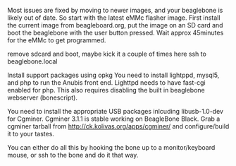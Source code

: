 Most issues are fixed by moving to newer images, and your beaglebone is likely out of date. So start with the latest eMMc flasher image.
First install the current image from beagleboard.org, put the image on an SD card and boot the beaglebone 
with the user button pressed.  Wait approx 45minutes for the eMMc to get programmed.

remove sdcard and boot, maybe kick it a couple of times here
ssh to beaglebone.local

Install support packages using opkg
You need to install lightppd, mysql5, and php to run the Anubis front end.  Lighttpd needs to have fast-cgi enabled for php.
This also requires disabling the built in beaglebone webserver (bonescript).

You need to install the appropriate USB packages inlcuding libusb-1.0-dev for Cgminer.  Cgminer 3.1.1 is stable working on BeagleBone Black. 
Grab a cgminer tarball from http://ck.kolivas.org/apps/cgminer/ and configure/build it to your tastes.

You can either do all this by hooking the bone up to a monitor/keyboard mouse, or ssh to the bone and do it that way.

